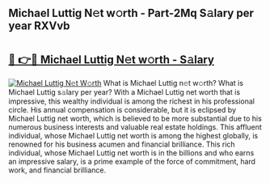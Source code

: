 ## Michael Luttig N𝚎t w𝚘rth - Part-2Mq S𝚊lary per year RXVvb

# <h2><a href="http://gc2twz.nevu.top/?p=Michael+Luttig">🔗 👉🔴 Michael Luttig N𝚎t w𝚘rth - S𝚊lary</a></h2>

[![Michael Luttig N𝚎t W𝚘rth](https://i.imgur.com/Oavwk0R.jpeg)](http://gc2twz.nevu.top/?p=Michael+Luttig)
What is Michael Luttig n𝚎t w𝚘rth? What is Michael Luttig s𝚊lary per year?
With a Michael Luttig net worth that is impressive, this wealthy individual is among the richest in his professional circle. His annual compensation is considerable, but it is eclipsed by Michael Luttig net worth, which is believed to be more substantial due to his numerous business interests and valuable real estate holdings. This affluent individual, whose Michael Luttig net worth is among the highest globally, is renowned for his business acumen and financial brilliance. This rich individual, whose Michael Luttig net worth is in the billions and who earns an impressive salary, is a prime example of the force of commitment, hard work, and financial brilliance.
